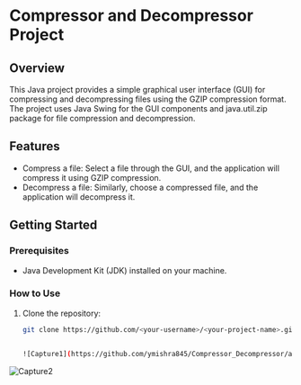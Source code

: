 # Compressor and Decompressor Project

## Overview

This Java project provides a simple graphical user interface (GUI) for compressing and decompressing files using the GZIP compression format. The project uses Java Swing for the GUI components and java.util.zip package for file compression and decompression.

## Features

- Compress a file: Select a file through the GUI, and the application will compress it using GZIP compression.
- Decompress a file: Similarly, choose a compressed file, and the application will decompress it.

## Getting Started

### Prerequisites

- Java Development Kit (JDK) installed on your machine.

### How to Use

1. Clone the repository:

   ```bash
   git clone https://github.com/<your-username>/<your-project-name>.git


   ![Capture1](https://github.com/ymishra845/Compressor_Decompressor/assets/139787838/bfaab4ba-9b7d-4ca3-be94-fb5596f675e9)


![Capture2](https://github.com/ymishra845/Compressor_Decompressor/assets/139787838/5c5ce871-e169-49c5-b251-79e88bbda777)
